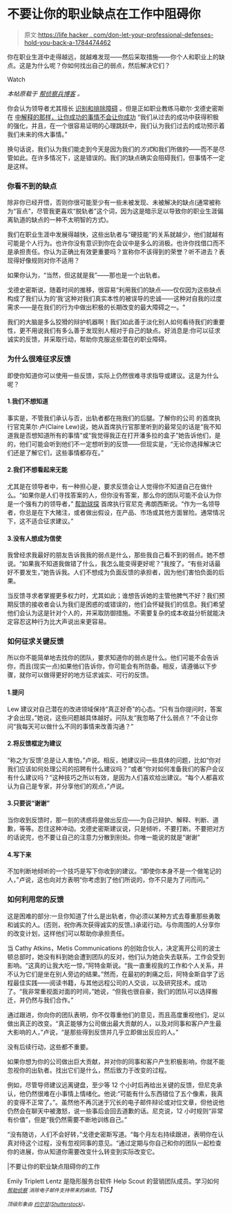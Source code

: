 # 不要让你的职业缺点在工作中阻碍你

> 原文:[https://life hacker . com/don-let-your-professional-defenses-hold-you-back-a-1784474462](https://lifehacker.com/dont-let-your-professional-shortcomings-hold-you-back-a-1784474462)

你在职业生涯中走得越远，就越难发现——然后采取措施——你个人和职业上的缺点。这是为什么呢？你如何找出自己的弱点，然后解决它们？

Watch

*本帖原载于* [*帮侦察兵博客*](https://www.helpscout.net/blog/professional-shortcomings/) *。*

你会认为领导者尤其擅长 [识别和排除障碍](https://www.helpscout.net/blog/effective-teams/) 。但是正如职业教练马歇尔·戈德史密斯在 [中解释的那样，让你成功的事情不会让你成功](http://www.marshallgoldsmith.com/product/book-2) “我们从过去的成功中获得积极的强化，并且，在一个很容易证明的心理跳跃中，我们认为我们过去的成功预示着我们未来的伟大事情。”

换句话说，我们认为我们能走到今天是因为我们的*方式*和我们所做的——而不是尽管如此。在许多情况下，这是错误的。我们的缺点确实会阻碍我们，但事情不一定是这样。

### **你看不到的缺点**

除非你已经开悟，否则你很可能至少有一些未被发现、未被解决的缺点(通常被称为“盲点”，尽管我更喜欢“脱轨者”这个词，因为这是暗示足以导致你的职业生涯偏离轨道的缺点的一种不太明智的方式)。

我们在职业生涯中发展得越快，这些出轨者与“硬技能”的关系就越少，他们就越有可能是个人行为。也许你没有意识到你在会议中是多么的消极。也许你找借口而不是承担责任。你认为正确比有效更重要吗？宣称你不该得到的荣誉？听不进去？表现得好像规则对你不适用？

如果你认为，“当然，但这就是我”——那也是一个出轨者。

戈德史密斯说，随着时间的推移，很容易“利用我们的缺点——仅仅因为这些缺点构成了我们认为的‘我’这种对我们真实本性的被误导的忠诚——这种对自我的过度需求——是在我们的行为中做出积极的长期改变的最大障碍之一。"

我们的大脑是多么狡猾的辩护机器啊！我们如此善于淡化别人如何看待我们的重要性，更不用说我们有多么善于发现别人相对于自己的缺点。好消息是:你可以征求诚实的反馈，并采取行动，帮助你克服这些潜在的职业障碍。

### 为什么很难征求反馈

即使你知道你可以使用一些反馈，实际上仍然很难寻求指导或建议。这是为什么呢？

#### 1.我们不想知道

事实是，不管我们承认与否，出轨者都在拖我们的后腿。了解你的公司 的首席执行官克莱尔·卢(Claire Lew)说，她从首席执行官那里听到的最常见的话是“我不知道我是否想知道所有的事情”或“我觉得我正在打开潘多拉的盒子”她告诉他们，是的，他们可能会听到他们不一定想听到的反馈——但现实是，“无论你选择解决它们还是了解它们，这些事情都存在。”

#### 2.我们不想看起来无能

尤其是在领导者中，有一种担心是，要求反馈会让人觉得你不知道自己在做什么。“如果你是人们寻找答案的人，但你没有答案，那么你的团队可能不会认为你是一个强有力的领导者，” [帮助球探](https://www.helpscout.net/) 首席执行官尼克·弗朗西斯说。“作为一名领导者，你总是在下大赌注，或者做出假设，在产品、市场或其他方面冒险。通常情况下，这不适合征求建议。”

#### 3.没有人想成为信使

我曾经求我最好的朋友告诉我我的弱点是什么，那些我自己看不到的弱点。她不想说。“如果我不知道我做错了什么，我怎么能变得更好呢？”我按了。“有些对话最好不要发生，”她告诉我。人们不想成为负面反馈的承担者，因为他们害怕负面的后果。

当反馈寻求者掌握更多权力时，尤其如此；谁想告诉她的主管他脾气不好？我们预期反馈的接收者会认为我们是困惑的或错误的，他们会怀疑我们的信息。我们希望他们会认为这是针对个人的，并采取防御措施。不需要复杂的成本收益分析就能决定容忍这种行为比大声说出来更容易。

### **如何征求关键反馈**

所以你不能简单地去找你的团队，要求知道你的弱点是什么。他们可能不会告诉你，而且(现实一点)如果他们告诉你，你可能会有所防备。相反，请遵循以下步骤，就你可以做得更好的地方征求诚实、可行的反馈。

#### 1.提问

Lew 建议对自己潜在的改进领域保持“真正好奇”的心态。“只有当你提问时，答案才会出现，”她说，这些问题越具体越好。问队友“我忽略了什么弱点？”不会让你问“我每天可以做什么不同的事情来改善沟通？”

#### 2.将反馈框定为建议

“称之为‘反馈’总是让人害怕，”卢说。相反，她建议问一些具体的问题，比如“你对我们应该如何处理公司的招聘有什么建议吗？”或者“你对如何准备我们的客户会议有什么建议吗？”这种技巧之所以有效，是因为人们喜欢给出建议。“每个人都喜欢认为自己是专家，并分享他们的观点，”卢说。

#### 3.只要说“谢谢”

当你收到反馈时，那一刻的诱惑将是做出反应——为自己辩护、解释、判断、道歉，等等。忍住这种冲动。戈德史密斯建议说，只是倾听，不要打断。不要把对方的话说完，也不要让自己的注意力分散到别处。你唯一能说的就是“谢谢”

#### 4.写下来

不加判断地倾听的一个技巧是写下你收到的建议。“即使你本身不是一个做笔记的人，”卢说，这也向对方表明“你考虑到了他们所说的，你不只是为了问而问。”

### 如何利用您的反馈

这是困难的部分:一旦你知道了什么是出轨者，你必须以某种方式去尊重那些勇敢和诚实的人。(否则，祝你再次获得诚实的反馈。)承诺行动。与你周围的人分享你的改变计划，这样他们可以帮助你承担责任。

当 Cathy Atkins，Metis Communications 的创始合伙人，决定离开公司的波士顿总部时，她没有料到她会遭到团队的反对，他们认为她会失去联系，工作会受到影响。“这真的让我大吃一惊，”阿特金斯说。“我一直重视我的工作和个人关系，并不认为它们是坐在别人旁边的结果。”然而，在最初的刺痛之后，阿特金斯自学了远程最佳实践——阅读书籍，与其他远程公司的人交谈，以及研究技术。成功了。“我非常重视面对面的时间，”她说，“但我也很自豪，我们的团队可以选择搬迁，并仍然与我们合作。”

通过跟进，你向你的团队表明，你不仅尊重他们的意见，而且高度重视他们，足以做出真正的改变。“真正能够为公司做出最大贡献的人，以及对同事和客户产生最大影响的人，”卢说，“是那些得到反馈并几乎立即做出反应的人。”

没有后续行动，这些都不重要。

如果你想为你的公司做出巨大贡献，并对你的同事和客户产生积极影响，你就不能忽视你的出轨者。找出它们是什么，然后致力于改变的过程。

例如，尽管导师建议远离键盘，至少等 12 个小时后再给出关键的反馈，但尼克承认，他仍然很难在小事情上情绪化。他说:“可能有什么东西错位了五个像素，我真的变得不正常了。”。虽然他不再沉迷于冗长的电子邮件辩论或对位文章，但他说他仍然会在聊天中被激怒，说一些事后会回去道歉的话。尼克说，12 小时规则“非常有价值”，但是“我仍然需要不断地训练自己。”

“没有随访，人们不会好转，”戈德史密斯写道。“每个月左右持续跟进，表明你在认真对待这个过程，没有忽视同事的意见。“通过定期与你自己和你的团队一起检查你的进展，你从知道你需要改变什么转变到实际改变它。

|不要让你的职业缺点阻碍你的工作

Emily Triplett Lentz 是隐形服务台软件 Help Scout 的营销团队成员。学习如何 [*<small>帮助侦察</small>*](https://www.helpscout.net/) *<small>消除电子邮件支持带来的麻烦。</small>T15】*

*<small>顶级形象由</small>* [*<small>约尔甘</small>*](http://www.shutterstock.com/pic-159006212/stock-photo-abstract-businessman-has-an-advantage-great-illustration-of-retro-styled-businessman-who-has-got.html?src=CpXO7RPYqm-jOVUyN-LMxQ-2-38)*<small>(</small>*[*<small>Shutterstock</small>*](http://shutterstock.com)*<small>)。</small>*